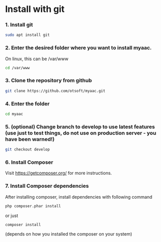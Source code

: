 # Install with git

### 1. **Install git**

```bash
sudo apt install git
```

### **2. Enter the desired folder where you want to install myaac.**

On linux, this can be /var/www

```bash
cd /var/www
```

### **3. Clone the repository from github**

```bash
git clone https://github.com/otsoft/myaac.git
```

### **4. Enter the folder**

```bash
cd myaac
```

### **5. (optional) Change branch to develop to use latest features (use just to test things, do not use on production server - you have been warned!)**

```bash
git checkout develop
```

### **6. Install Composer**
Visit https://getcomposer.org/ for more instructions.

### **7. Install Composer dependencies**

After installing composer, install dependencies with following command

```bash
php composer.phar install
```

or just

```bash
composer install
```

(depends on how you installed the composer on your system)
